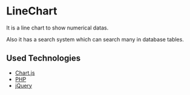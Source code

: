 # LineChart

It is a line chart to show numerical datas. 

Also it has a search system which can search many in database tables.

## Used Technologies

- [Chart.js](http://www.chartjs.org/)
- [PHP](http://php.net/)
- [jQuery](https://jquery.com/)
